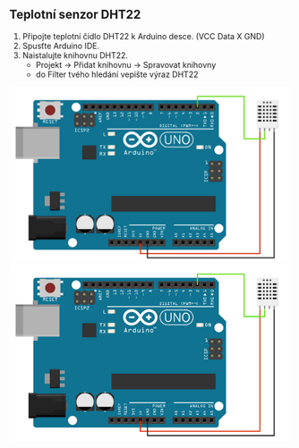 ## Teplotní senzor DHT22

1. Připojte teplotní čidlo DHT22 k Arduino desce. (VCC Data X GND)
2. Spusťte Arduino IDE.
3. Naistalujte knihovnu DHT22.
    * Projekt -> Přidat knihovnu -> Spravovat knihovny 
    * do Filter tvého hledání vepište výraz DHT22

![alt text](https://github.com/davidvasicek/IoT/blob/master/Arduino/Sensors/DHT22/DHT_connection.png)
![alt text](https://github.com/davidvasicek/IoT/blob/master/Arduino/Sensors/DHT22/DHT_connection1.png)
